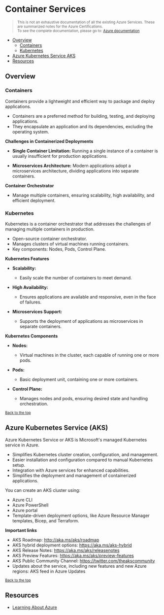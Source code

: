 
# Container Services 

> <small>This is not an exhaustive documentation of all the existing Azure Services. These are summarized notes for the Azure Certifications.<br>To see the complete documentation, please go to: [Azure documentation](https://learn.microsoft.com/en-us/azure/?product=popular)</small>


- [Overview](#overview)
    - [Containers](#containers)
    - [Kubernetes](#kubernetes)
- [Azure Kubernetes Service AKS](#azure-kubernetes-service-aks)
- [Resources](#resources)




## Overview 

### Containers 

Containers provide a lightweight and efficient way to package and deploy applications.

- Containers are a preferred method for building, testing, and deploying applications.
- They encapsulate an application and its dependencies, excluding the operating system.

**Challenges in Containerized Deployments**

- **Single Container Limitation:** Running a single instance of a container is usually insufficient for production applications.

- **Microservices Architecture:** Modern applications adopt a microservices architecture, dividing applications into separate containers.

**Container Orchestrator**
- Manage multiple containers, ensuring scalability, high availability, and efficient deployment.

### Kubernetes

Kubernetes is a container orchestrator that addresses the challenges of managing multiple containers in production. 
- Open-source container orchestrator.
- Manages clusters of virtual machines running containers.
- Key components: Nodes, Pods, Control Plane.

**Kubernetes Features**

- **Scalability:**
  - Easily scale the number of containers to meet demand.

- **High Availability:**
  - Ensures applications are available and responsive, even in the face of failures.

- **Microservices Support:**
  - Supports the deployment of applications as microservices in separate containers.

**Kubernetes Components**

- **Nodes:**
  - Virtual machines in the cluster, each capable of running one or more pods.

- **Pods:**
  - Basic deployment unit, containing one or more containers.

- **Control Plane:**
  - Manages nodes and pods, ensuring desired state and handling orchestration.

<small>[Back to the top](#container-services)</small>

## Azure Kubernetes Service (AKS)

Azure Kubernetes Service or AKS is Microsoft's managed Kubernetes service in Azure.

- Simplifies Kubernetes cluster creation, configuration, and management.
- Easier installation and configuration compared to manual Kubernetes setup.
- Integration with Azure services for enhanced capabilities.
- Simplifies the deployment and management of containerized applications.

You can create an AKS cluster using:

- Azure CLI
- Azure PowerShell
- Azure portal
- Template-driven deployment options, like Azure Resource Manager templates, Bicep, and Terraform.

**Important links**

- AKS Roadmap: http://aka.ms/aks/roadmap
- AKS hybrid deployment options: https://aka.ms/aks-hybrid
- AKS Release Notes: https://aka.ms/aks/releasenotes
- AKS Preview Features: https://aka.ms/aks/preview-features
- AKS Public Community Channel: https://twitter.com/theakscommunity
- Updates about the service, including new features and new Azure regions: AKS feed in Azure Updates

<small>[Back to the top](#container-services)</small>




## Resources 

- [Learning About Azure](https://cloudacademy.com/learning-paths/learning-about-azure-5663/)